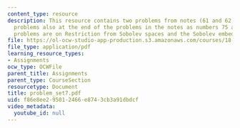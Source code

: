 ```yaml
---
content_type: resource
description: This resource contains two problems from notes (61 and 62) plus the two
  problems also at the end of the problems in the notes as numbers 75 and 76. The
  problems are on Restriction from Sobolev spaces and the Sobolev embedding theorem.
file: https://ol-ocw-studio-app-production.s3.amazonaws.com/courses/18-155-differential-analysis-fall-2004/f86e8ee295012466e8743cb3a91dbdcf_problem_set7.pdf
file_type: application/pdf
learning_resource_types:
- Assignments
ocw_type: OCWFile
parent_title: Assignments
parent_type: CourseSection
resourcetype: Document
title: problem_set7.pdf
uid: f86e8ee2-9501-2466-e874-3cb3a91dbdcf
video_metadata:
  youtube_id: null
---
```

